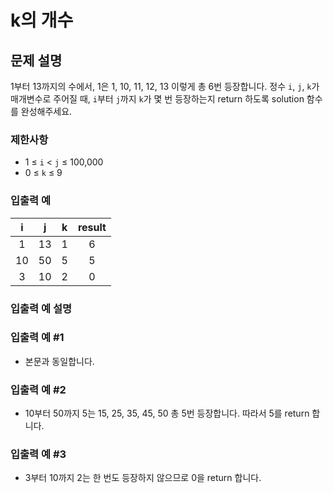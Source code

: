 # k의 개수

## 문제 설명

1부터 13까지의 수에서, 1은 1, 10, 11, 12, 13 이렇게 총 6번 등장합니다. 정수 `i`, `j`, `k`가 매개변수로 주어질 때, `i`부터 `j`까지 `k`가 몇 번 등장하는지 return 하도록 solution 함수를 완성해주세요.

### 제한사항

- 1 ≤ `i` < `j` ≤ 100,000
- 0 ≤ `k` ≤ 9

### 입출력 예

|  i  |  j  |  k  | result |
| :-: | :-: | :-: | :----: |
|  1  | 13  |  1  |   6    |
| 10  | 50  |  5  |   5    |
|  3  | 10  |  2  |   0    |

### 입출력 예 설명

### 입출력 예 #1

- 본문과 동일합니다.

### 입출력 예 #2

- 10부터 50까지 5는 15, 25, 35, 45, 50 총 5번 등장합니다. 따라서 5를 return 합니다.

### 입출력 예 #3

- 3부터 10까지 2는 한 번도 등장하지 않으므로 0을 return 합니다.
